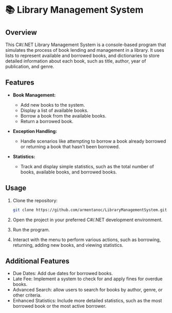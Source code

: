 # 📚 Library Management System

## Overview

This C#/.NET Library Management System is a console-based program that simulates the process of book lending and management in a library. 
It uses lists to represent available and borrowed books, and dictionaries to store detailed information about each book, such as title, author, year of publication, and genre.

## Features

- **Book Management:**
  - Add new books to the system.
  - Display a list of available books.
  - Borrow a book from the available books.
  - Return a borrowed book.

- **Exception Handling:**
  - Handle scenarios like attempting to borrow a book already borrowed or returning a book that hasn't been borrowed.

- **Statistics:**
  - Track and display simple statistics, such as the total number of books, available books, and borrowed books.

## Usage

1. Clone the repository:

   ```bash
   git clone https://github.com/armentanoc/LibraryManagementSystem.git
   ```
2. Open the project in your preferred C#/.NET development environment.

3. Run the program.

4. Interact with the menu to perform various actions, such as borrowing, returning, adding new books, and viewing statistics.

## Additional Features 
* Due Dates: Add due dates for borrowed books.
* Late Fee: Implement a system to check for and apply fines for overdue books.
* Advanced Search: allow users to search for books by author, genre, or other criteria.
* Enhanced Statistics: Include more detailed statistics, such as the most borrowed book or the most active borrower.
